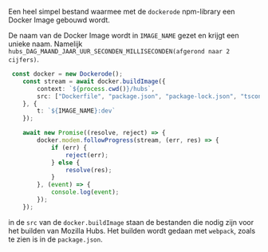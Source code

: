 Een heel simpel bestand waarmee met de `dockerode` npm-library een Docker Image gebouwd wordt. 

De naam van de Docker Image wordt in `IMAGE_NAME` gezet en krijgt een unieke naam. Namelijk `hubs_DAG_MAAND_JAAR_UUR_SECONDEN_MILLISECONDEN(afgerond naar 2 cijfers)`.


```ts
 const docker = new Dockerode();
    const stream = await docker.buildImage({
        context: `${process.cwd()}/hubs`,
        src: ["Dockerfile", "package.json", "package-lock.json", "tsconfig.json", "src", "types", "admin", "scripts/docker/nginx.config", "scripts/docker/run.sh", "webpack.config.js", "babel.config.js"]
    }, {
        t: `${IMAGE_NAME}:dev`
    });

    await new Promise((resolve, reject) => {
        docker.modem.followProgress(stream, (err, res) => {
            if (err) {
                reject(err);
            } else {
                resolve(res);
            }
        }, (event) => {
            console.log(event);
        });
    });
```

in de `src` van de `docker.buildImage` staan de bestanden die nodig zijn voor het builden van Mozilla Hubs. Het builden wordt gedaan met `webpack`, zoals te zien is in de `package.json`.